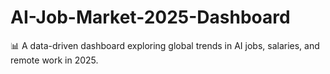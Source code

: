 # AI-Job-Market-2025-Dashboard
📊 A data-driven dashboard exploring global trends in AI jobs, salaries, and remote work in 2025.
